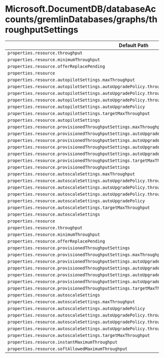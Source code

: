 # Microsoft.DocumentDB/databaseAccounts/gremlinDatabases/graphs/throughputSettings

| Default Path | Alias |
|---|---|
| `properties.resource.throughput` | `Microsoft.DocumentDB/databaseAccounts/gremlinDatabases/graphs/throughputSettings/default.resource.throughput` |
| `properties.resource.minimumThroughput` | `Microsoft.DocumentDB/databaseAccounts/gremlinDatabases/graphs/throughputSettings/default.resource.minimumThroughput` |
| `properties.resource.offerReplacePending` | `Microsoft.DocumentDB/databaseAccounts/gremlinDatabases/graphs/throughputSettings/default.resource.offerReplacePending` |
| `properties.resource` | `Microsoft.DocumentDB/databaseAccounts/gremlinDatabases/graphs/throughputSettings/default.resource` |
| `properties.resource.autopilotSettings.maxThroughput` | `Microsoft.DocumentDB/databaseAccounts/gremlinDatabases/graphs/throughputSettings/default.resource.autopilotSettings.maxThroughput` |
| `properties.resource.autopilotSettings.autoUpgradePolicy.throughputPolicy.isEnabled` | `Microsoft.DocumentDB/databaseAccounts/gremlinDatabases/graphs/throughputSettings/default.resource.autopilotSettings.autoUpgradePolicy.throughputPolicy.isEnabled` |
| `properties.resource.autopilotSettings.autoUpgradePolicy.throughputPolicy.incrementPercent` | `Microsoft.DocumentDB/databaseAccounts/gremlinDatabases/graphs/throughputSettings/default.resource.autopilotSettings.autoUpgradePolicy.throughputPolicy.incrementPercent` |
| `properties.resource.autopilotSettings.autoUpgradePolicy.throughputPolicy` | `Microsoft.DocumentDB/databaseAccounts/gremlinDatabases/graphs/throughputSettings/default.resource.autopilotSettings.autoUpgradePolicy.throughputPolicy` |
| `properties.resource.autopilotSettings.autoUpgradePolicy` | `Microsoft.DocumentDB/databaseAccounts/gremlinDatabases/graphs/throughputSettings/default.resource.autopilotSettings.autoUpgradePolicy` |
| `properties.resource.autopilotSettings.targetMaxThroughput` | `Microsoft.DocumentDB/databaseAccounts/gremlinDatabases/graphs/throughputSettings/default.resource.autopilotSettings.targetMaxThroughput` |
| `properties.resource.autopilotSettings` | `Microsoft.DocumentDB/databaseAccounts/gremlinDatabases/graphs/throughputSettings/default.resource.autopilotSettings` |
| `properties.resource.provisionedThroughputSettings.maxThroughput` | `Microsoft.DocumentDB/databaseAccounts/gremlinDatabases/graphs/throughputSettings/default.resource.provisionedThroughputSettings.maxThroughput` |
| `properties.resource.provisionedThroughputSettings.autoUpgradePolicy.throughputPolicy.isEnabled` | `Microsoft.DocumentDB/databaseAccounts/gremlinDatabases/graphs/throughputSettings/default.resource.provisionedThroughputSettings.autoUpgradePolicy.throughputPolicy.isEnabled` |
| `properties.resource.provisionedThroughputSettings.autoUpgradePolicy.throughputPolicy.incrementPercent` | `Microsoft.DocumentDB/databaseAccounts/gremlinDatabases/graphs/throughputSettings/default.resource.provisionedThroughputSettings.autoUpgradePolicy.throughputPolicy.incrementPercent` |
| `properties.resource.provisionedThroughputSettings.autoUpgradePolicy.throughputPolicy` | `Microsoft.DocumentDB/databaseAccounts/gremlinDatabases/graphs/throughputSettings/default.resource.provisionedThroughputSettings.autoUpgradePolicy.throughputPolicy` |
| `properties.resource.provisionedThroughputSettings.autoUpgradePolicy` | `Microsoft.DocumentDB/databaseAccounts/gremlinDatabases/graphs/throughputSettings/default.resource.provisionedThroughputSettings.autoUpgradePolicy` |
| `properties.resource.provisionedThroughputSettings.targetMaxThroughput` | `Microsoft.DocumentDB/databaseAccounts/gremlinDatabases/graphs/throughputSettings/default.resource.provisionedThroughputSettings.targetMaxThroughput` |
| `properties.resource.provisionedThroughputSettings` | `Microsoft.DocumentDB/databaseAccounts/gremlinDatabases/graphs/throughputSettings/default.resource.provisionedThroughputSettings` |
| `properties.resource.autoscaleSettings.maxThroughput` | `Microsoft.DocumentDB/databaseAccounts/gremlinDatabases/graphs/throughputSettings/default.resource.autoscaleSettings.maxThroughput` |
| `properties.resource.autoscaleSettings.autoUpgradePolicy.throughputPolicy.isEnabled` | `Microsoft.DocumentDB/databaseAccounts/gremlinDatabases/graphs/throughputSettings/default.resource.autoscaleSettings.autoUpgradePolicy.throughputPolicy.isEnabled` |
| `properties.resource.autoscaleSettings.autoUpgradePolicy.throughputPolicy.incrementPercent` | `Microsoft.DocumentDB/databaseAccounts/gremlinDatabases/graphs/throughputSettings/default.resource.autoscaleSettings.autoUpgradePolicy.throughputPolicy.incrementPercent` |
| `properties.resource.autoscaleSettings.autoUpgradePolicy.throughputPolicy` | `Microsoft.DocumentDB/databaseAccounts/gremlinDatabases/graphs/throughputSettings/default.resource.autoscaleSettings.autoUpgradePolicy.throughputPolicy` |
| `properties.resource.autoscaleSettings.autoUpgradePolicy` | `Microsoft.DocumentDB/databaseAccounts/gremlinDatabases/graphs/throughputSettings/default.resource.autoscaleSettings.autoUpgradePolicy` |
| `properties.resource.autoscaleSettings.targetMaxThroughput` | `Microsoft.DocumentDB/databaseAccounts/gremlinDatabases/graphs/throughputSettings/default.resource.autoscaleSettings.targetMaxThroughput` |
| `properties.resource.autoscaleSettings` | `Microsoft.DocumentDB/databaseAccounts/gremlinDatabases/graphs/throughputSettings/default.resource.autoscaleSettings` |
| `properties.resource` | `Microsoft.DocumentDB/databaseAccounts/gremlinDatabases/graphs/throughputSettings/resource` |
| `properties.resource.throughput` | `Microsoft.DocumentDB/databaseAccounts/gremlinDatabases/graphs/throughputSettings/resource.throughput` |
| `properties.resource.minimumThroughput` | `Microsoft.DocumentDB/databaseAccounts/gremlinDatabases/graphs/throughputSettings/resource.minimumThroughput` |
| `properties.resource.offerReplacePending` | `Microsoft.DocumentDB/databaseAccounts/gremlinDatabases/graphs/throughputSettings/resource.offerReplacePending` |
| `properties.resource.provisionedThroughputSettings` | `Microsoft.DocumentDB/databaseAccounts/gremlinDatabases/graphs/throughputSettings/resource.provisionedThroughputSettings` |
| `properties.resource.provisionedThroughputSettings.maxThroughput` | `Microsoft.DocumentDB/databaseAccounts/gremlinDatabases/graphs/throughputSettings/resource.provisionedThroughputSettings.maxThroughput` |
| `properties.resource.provisionedThroughputSettings.autoUpgradePolicy` | `Microsoft.DocumentDB/databaseAccounts/gremlinDatabases/graphs/throughputSettings/resource.provisionedThroughputSettings.autoUpgradePolicy` |
| `properties.resource.provisionedThroughputSettings.autoUpgradePolicy.throughputPolicy` | `Microsoft.DocumentDB/databaseAccounts/gremlinDatabases/graphs/throughputSettings/resource.provisionedThroughputSettings.autoUpgradePolicy.throughputPolicy` |
| `properties.resource.provisionedThroughputSettings.autoUpgradePolicy.throughputPolicy.isEnabled` | `Microsoft.DocumentDB/databaseAccounts/gremlinDatabases/graphs/throughputSettings/resource.provisionedThroughputSettings.autoUpgradePolicy.throughputPolicy.isEnabled` |
| `properties.resource.provisionedThroughputSettings.autoUpgradePolicy.throughputPolicy.incrementPercent` | `Microsoft.DocumentDB/databaseAccounts/gremlinDatabases/graphs/throughputSettings/resource.provisionedThroughputSettings.autoUpgradePolicy.throughputPolicy.incrementPercent` |
| `properties.resource.provisionedThroughputSettings.targetMaxThroughput` | `Microsoft.DocumentDB/databaseAccounts/gremlinDatabases/graphs/throughputSettings/resource.provisionedThroughputSettings.targetMaxThroughput` |
| `properties.resource.autoscaleSettings` | `Microsoft.DocumentDB/databaseAccounts/gremlinDatabases/graphs/throughputSettings/resource.autoscaleSettings` |
| `properties.resource.autoscaleSettings.maxThroughput` | `Microsoft.DocumentDB/databaseAccounts/gremlinDatabases/graphs/throughputSettings/resource.autoscaleSettings.maxThroughput` |
| `properties.resource.autoscaleSettings.autoUpgradePolicy` | `Microsoft.DocumentDB/databaseAccounts/gremlinDatabases/graphs/throughputSettings/resource.autoscaleSettings.autoUpgradePolicy` |
| `properties.resource.autoscaleSettings.autoUpgradePolicy.throughputPolicy` | `Microsoft.DocumentDB/databaseAccounts/gremlinDatabases/graphs/throughputSettings/resource.autoscaleSettings.autoUpgradePolicy.throughputPolicy` |
| `properties.resource.autoscaleSettings.autoUpgradePolicy.throughputPolicy.isEnabled` | `Microsoft.DocumentDB/databaseAccounts/gremlinDatabases/graphs/throughputSettings/resource.autoscaleSettings.autoUpgradePolicy.throughputPolicy.isEnabled` |
| `properties.resource.autoscaleSettings.autoUpgradePolicy.throughputPolicy.incrementPercent` | `Microsoft.DocumentDB/databaseAccounts/gremlinDatabases/graphs/throughputSettings/resource.autoscaleSettings.autoUpgradePolicy.throughputPolicy.incrementPercent` |
| `properties.resource.autoscaleSettings.targetMaxThroughput` | `Microsoft.DocumentDB/databaseAccounts/gremlinDatabases/graphs/throughputSettings/resource.autoscaleSettings.targetMaxThroughput` |
| `properties.resource.instantMaximumThroughput` | `Microsoft.DocumentDB/databaseAccounts/gremlinDatabases/graphs/throughputSettings/resource.instantMaximumThroughput` |
| `properties.resource.softAllowedMaximumThroughput` | `Microsoft.DocumentDB/databaseAccounts/gremlinDatabases/graphs/throughputSettings/resource.softAllowedMaximumThroughput` |

